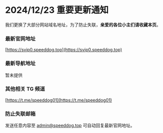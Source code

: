 # 2024/12/23 重要更新通知

我们更换了大部分网站域名地址，为了防止失联，**亲爱的各位小主们请收藏本页**。

### 最新官网地址
[https://svip0.speeddog.top](https://svip0.speeddog.top)

### 最新导航地址
暂未提供

### 其他相关 TG 频道
[https://t.me/speeddog01](https://t.me/speeddog01)

### 防止失联邮箱
发送任意内容至 [admin@speeddog.top](mailto:admin@speeddog.top) 可自动回复最新官网地址。
